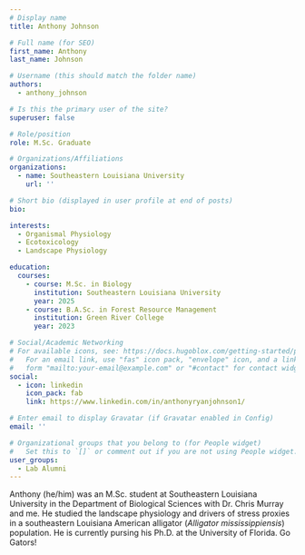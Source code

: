 ```yaml
---
# Display name
title: Anthony Johnson

# Full name (for SEO)
first_name: Anthony
last_name: Johnson

# Username (this should match the folder name)
authors:
  - anthony_johnson 

# Is this the primary user of the site?
superuser: false

# Role/position
role: M.Sc. Graduate

# Organizations/Affiliations
organizations:
  - name: Southeastern Louisiana University
    url: ''

# Short bio (displayed in user profile at end of posts)
bio: 

interests:
  - Organismal Physiology
  - Ecotoxicology
  - Landscape Physiology

education:
  courses:
    - course: M.Sc. in Biology
      institution: Southeastern Louisiana University
      year: 2025
    - course: B.A.Sc. in Forest Resource Management
      institution: Green River College
      year: 2023

# Social/Academic Networking
# For available icons, see: https://docs.hugoblox.com/getting-started/page-builder/#icons
#   For an email link, use "fas" icon pack, "envelope" icon, and a link in the
#   form "mailto:your-email@example.com" or "#contact" for contact widget.
social:
  - icon: linkedin
    icon_pack: fab
    link: https://www.linkedin.com/in/anthonyryanjohnson1/

# Enter email to display Gravatar (if Gravatar enabled in Config)
email: ''

# Organizational groups that you belong to (for People widget)
#   Set this to `[]` or comment out if you are not using People widget.
user_groups:
  - Lab Alumni
---
```


Anthony (he/him) was an M.Sc. student at Southeastern Louisiana University in the Department of Biological Sciences with Dr. Chris Murray and me. He studied the landscape physiology and drivers of stress proxies in a southeastern Louisiana American alligator (*Alligator mississippiensis*) population. He is currently pursing his Ph.D. at the University of Florida. Go Gators!
